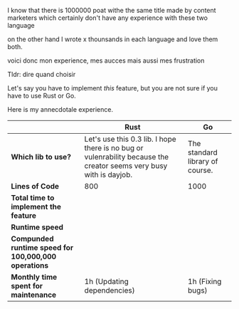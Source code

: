 
I know that there is 1000000 poat withe the same title made by content marketers which certainly don't have any experience with these two language

on the other hand I wrote x thounsands in each language and love them both.

voici donc mon experience, mes aucces mais aussi mes frustration

Tldr:
dire quand choisir


Let's say you have to implement *this* feature, but you are not sure if you have to use Rust or Go.

Here is my annecdotale experience.


|| **Rust** | **Go** |
| --- | --- | ---- |
| **Which lib to use?** | Let's use this 0.3 lib. I hope there is no bug or vulenrability because the creator seems very busy with is dayjob. | The standard library of course. |
| **Lines of Code** | 800 | 1000 |
| **Total time to implement the feature** | | |
| **Runtime speed** | | |
| **Compunded runtime speed for 100,000,000 operations** | | |
| **Monthly time spent for maintenance** | 1h (Updating dependencies) | 1h (Fixing bugs) |
